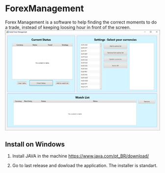# ForexManagement
Forex Management is a software to help finding the correct moments to do a trade, instead of keeping loosing hour in front of the screen.
![alt text](https://github.com/MrKali/ForexManagement/blob/master/src/main/src/main/resources/img/app_screenshot.PNG)

## Install on Windows
1. Install JAVA in the machine
https://www.java.com/pt_BR/download/

2. Go to last release and dowload the application. The installer is standart.
